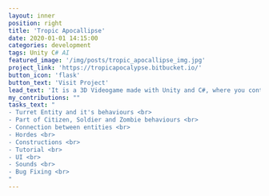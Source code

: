 ```yaml
---
layout: inner
position: right
title: 'Tropic Apocallipse'
date: 2020-01-01 14:15:00
categories: development
tags: Unity C# AI
featured_image: '/img/posts/tropic_apocallipse_img.jpg'
project_link: 'https://tropicapocalypse.bitbucket.io/'
button_icon: 'flask'
button_text: 'Visit Project'
lead_text: 'It is a 3D Videogame made with Unity and C#, where you control a military barracks and have to defend yourself from a zombie attack.'
my_contributions: ""
tasks_text: "
- Turret Entity and it's behaviours <br>
- Part of Citizen, Soldier and Zombie behaviours <br>
- Connection between entities <br>
- Hordes <br>
- Constructions <br>
- Tutorial <br>
- UI <br>
- Sounds <br>
- Bug Fixing <br>
"
---
```

